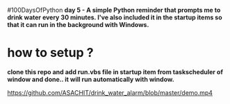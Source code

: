 #100DaysOfPython
**day 5 - A simple Python reminder that prompts me to drink water every 30 minutes. I've also included it in the startup items so that it can run in the background with Windows.**
  # how to setup ? 
  **clone this repo and add run.vbs file in startup item from taskscheduler of window and done.. it will run automatically with window.**
  
  https://github.com/ASACHIT/drink_water_alarm/blob/master/demo.mp4
